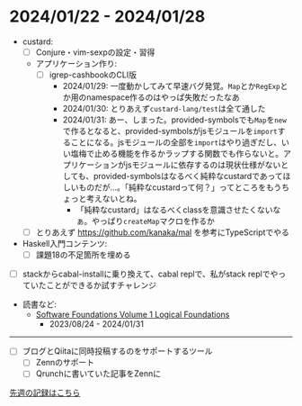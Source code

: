 # 2024/01/22 - 2024/01/28

- custard:
    - [ ] Conjure・vim-sexpの設定・習得
    - アプリケーション作り:
        - [ ] igrep-cashbookのCLI版
            - 2024/01/29: 一度動かしてみて早速バグ発覚。`Map`とか`RegExp`とか用のnamespace作るのはやっぱ失敗だったなあ
            - 2024/01/30: とりあえず`custard-lang/test`は全て通した
            - 2024/01/31: あー、しまった。provided-symbolsでも`Map`を`new`で作るとなると、provided-symbolsがjsモジュールを`import`することになる。jsモジュールの全部を`import`はやり過ぎだし、いい塩梅で止める機能を作るかラップする関数でも作らないと。アプリケーションがjsモジュールに依存するのは現状仕様がないとしても、provided-symbolsはなるべく純粋なcustardであってほしいものだが...。「純粋なcustardって何？」ってところをもうちょっと考えないとね。
                - 「純粋なcustard」はなるべくclassを意識させたくないなぁ。やっぱり`createMap`マクロを作るか
    - [ ] とりあえず <https://github.com/kanaka/mal> を参考にTypeScriptでやる
- Haskell入門コンテンツ:
    - [ ] 課題18の不足箇所を埋める
- [ ] stackからcabal-installに乗り換えて、cabal replで、私がstack replでやっていたことができるか試すチャレンジ
- 読書など:
    - [Software Foundations Volume 1 Logical Foundations](https://softwarefoundations.cis.upenn.edu/lf-current/index.html)
        - 2023/08/24 - 2024/01/31

------

- [ ] ブログとQiitaに同時投稿するのをサポートするツール
    - [ ] Zennのサポート
    - [ ] Qrunchに書いていた記事をZennに

[先週の記録はこちら](https://github.com/igrep/daily-commits/blob/d347ffe15044cb2f7df775fda42521037bd1a2d9/yesterday.md)

